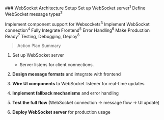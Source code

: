 <p> ### WebSocket Architecture Setup 
Set up WebSocket server<sup>1</sup>
Define WebSocket message types<sup>2</sup></p>
Implement component support for Websockets<sup>3</sup>
Implement WebSocket connection<sup>4</sup> 
Fully Integrate Frontend<sup>5</sup>
Error Handling<sup>6</sup>
Make Production Ready<sup>7</sup>
Testing, Debugging, Deploy<sup>8</sup>
	
>Action Plan Summary
1.	Set up WebSocket server
	- Server listens for client connections.
    
3.  **Design message formats** and integrate with frontend
    
4.  **Wire UI components** to WebSocket listener for real-time updates
    
5.  **Implement fallback mechanisms** and error handling
    
6.  **Test the full flow** (WebSocket connection → message flow → UI update)
    
7.  **Deploy WebSocket server** for production usage
<!--stackedit_data:
eyJoaXN0b3J5IjpbLTExODgyOTE2MzIsLTg4MjY4ODEyNSw0OT
c4MTg4MTBdfQ==
-->